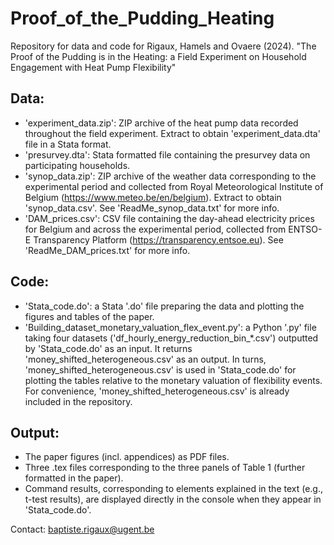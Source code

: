 # Proof_of_the_Pudding_Heating
Repository for data and code for Rigaux, Hamels and Ovaere (2024). "The Proof of the Pudding is in the Heating: a Field Experiment on Household Engagement with Heat Pump Flexibility"

## Data:
- 'experiment_data.zip': ZIP archive of the heat pump data recorded throughout the field experiment. Extract to obtain 'experiment_data.dta' file in a Stata format. 
- 'presurvey.dta': Stata formatted file containing the presurvey data on participating households.
- 'synop_data.zip': ZIP archive of the weather data corresponding to the experimental period and collected from Royal Meteorological Institute of Belgium (https://www.meteo.be/en/belgium). Extract to obtain 'synop_data.csv'. See 'ReadMe_synop_data.txt' for more info.
- 'DAM_prices.csv': CSV file containing the day-ahead electricity prices for Belgium and across the experimental period, collected from ENTSO-E Transparency Platform (https://transparency.entsoe.eu). See 'ReadMe_DAM_prices.txt' for more info.

## Code: 
- 'Stata_code.do': a Stata '.do' file preparing the data and plotting the figures and tables of the paper.
- 'Building_dataset_monetary_valuation_flex_event.py': a Python '.py' file taking four datasets ('df_hourly_energy_reduction_bin_*.csv') outputted by 'Stata_code.do' as an input. It returns 'money_shifted_heterogeneous.csv' as an output. In turns, 'money_shifted_heterogeneous.csv' is used in 'Stata_code.do' for plotting the tables relative to the monetary valuation of flexibility events. For convenience, 'money_shifted_heterogeneous.csv' is already included in the repository.

## Output: 
- The paper figures (incl. appendices) as PDF files.
- Three .tex files corresponding to the three panels of Table 1 (further formatted in the paper).
- Command results, corresponding to elements explained in the text (e.g., t-test results), are displayed directly in the console when they appear in 'Stata_code.do'.

Contact: baptiste.rigaux@ugent.be
